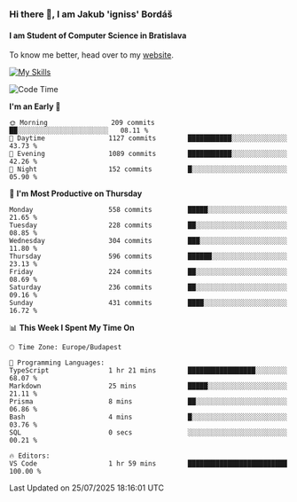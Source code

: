 ### Hi there 👋, I am Jakub 'igniss' Bordáš

#### I am Student of Computer Science in Bratislava
To know me better, head over to my [website](https://bordas.sk).

[![My Skills](https://skillicons.dev/icons?i=js,typescript,html,css,figma,svelte,vue,next,postgresql,nest,express,nodejs)](https://bordas.sk)


<!--START_SECTION:waka-->
![Code Time](http://img.shields.io/badge/Code%20Time-1%2C996%20hrs%2034%20mins-blue)

**I'm an Early 🐤** 

```text
🌞 Morning                209 commits         ██░░░░░░░░░░░░░░░░░░░░░░░   08.11 % 
🌆 Daytime                1127 commits        ███████████░░░░░░░░░░░░░░   43.73 % 
🌃 Evening                1089 commits        ███████████░░░░░░░░░░░░░░   42.26 % 
🌙 Night                  152 commits         █░░░░░░░░░░░░░░░░░░░░░░░░   05.90 % 
```
📅 **I'm Most Productive on Thursday** 

```text
Monday                   558 commits         █████░░░░░░░░░░░░░░░░░░░░   21.65 % 
Tuesday                  228 commits         ██░░░░░░░░░░░░░░░░░░░░░░░   08.85 % 
Wednesday                304 commits         ███░░░░░░░░░░░░░░░░░░░░░░   11.80 % 
Thursday                 596 commits         ██████░░░░░░░░░░░░░░░░░░░   23.13 % 
Friday                   224 commits         ██░░░░░░░░░░░░░░░░░░░░░░░   08.69 % 
Saturday                 236 commits         ██░░░░░░░░░░░░░░░░░░░░░░░   09.16 % 
Sunday                   431 commits         ████░░░░░░░░░░░░░░░░░░░░░   16.72 % 
```


📊 **This Week I Spent My Time On** 

```text
🕑︎ Time Zone: Europe/Budapest

💬 Programming Languages: 
TypeScript               1 hr 21 mins        █████████████████░░░░░░░░   68.07 % 
Markdown                 25 mins             █████░░░░░░░░░░░░░░░░░░░░   21.11 % 
Prisma                   8 mins              ██░░░░░░░░░░░░░░░░░░░░░░░   06.86 % 
Bash                     4 mins              █░░░░░░░░░░░░░░░░░░░░░░░░   03.76 % 
SQL                      0 secs              ░░░░░░░░░░░░░░░░░░░░░░░░░   00.21 % 

🔥 Editors: 
VS Code                  1 hr 59 mins        █████████████████████████   100.00 % 
```


 Last Updated on 25/07/2025 18:16:01 UTC
<!--END_SECTION:waka-->
